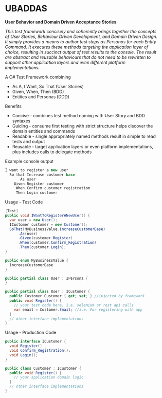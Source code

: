 UBADDAS
=======

**User Behavior and Domain Driven Acceptance Stories**

*This test framework concisely and coherently brings together the concepts of User Stories, Behaviour Driven Development, and Domain Driven Design. It simply provides a means to author test steps as Personas for each Entity Command. It executes these methods targeting the application layer of choice, resulting in succinct output of test results to the console.  The result are abstract and reusable behaviours that do not need to be rewritten to support other application layers and even different platform implementations.*

A C# Test Framework combining
* As A, I Want, So That (User Stories)
* Given, When, Then (BDD)
* Entities and Personas (DDD)

Benefits
* Concise - combines test method naming with User Story and BDD syntaxes
* Guiding - consume first testing with strict structure helps discover the domain entities and commands
* Readable - single appropriately named methods result in simple to read tests and output
* Reusable - target application layers or even platform implementations, plus includes calls to delegate methods

Example console output
```C#
I want to register a new user
  So that Increase customer base
       As user
    Given Register customer
     When Confirm customer registration
     Then Login customer
```
Usage - Test Code
```C#
[Test]
public void IWantToRegisterANewUser() {
  var user = new User();
  ICustomer customer = new Customer();
  SoThat(MyBusinessValue.IncreaseCustomerBase)
      .As(user)
      .Given(customer.Register)
      .When(customer.Confirm_Registration)
      .Then(customer.Login);
}

public enum MyBusinessValue {
  IncreaseCustomerBase
}

public partial class User : IPersona {
}

public partial class User : ICustomer {
  public Customer Customer { get; set; } //injected by framework
  public void Register() {
    // your test code here. i.e. selenium or rest api calls
    var email = Customer.Email; //i.e. For registering with app
  }
  // other interface implementations
}
```
Usage - Production Code
```C#
public interface ICustomer {
  void Register()
  void Confirm_Registration();
  void Login();
}

public class Customer : ICustomer {
  public void Register() {
    // your application domain logic
  }
  // other interface implementations
}


